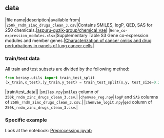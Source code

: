 ## data

|file name|description|available from|
|`250k_rndm_zinc_drugs_clean_3.csv`|Contains SMILES, logP, QED, SAS for 250 chemicals.|[aspuru-guzik-group/chemical_vae](https://github.com/aspuru-guzik-group/chemical_vae/blob/a509dc613c4c9be54d448a34829bab25bcf09a79/models/zinc_properties/250k_rndm_zinc_drugs_clean_3.csv)|
|`Gene_co-expression_modules.xlsx`|Supplementary Table S3 Gene co-expression modules and member genes.|[Characterization of cancer omics and drug perturbations in panels of lung cancer cells](https://doi.org/10.1038/s41598-019-55692-9)|

### train/test data

All train and test subsets are divided by the following method:

```python
from kerasy.utils import train_test_split
(x_train,x_test),(y_train,y_test) = train_test_split(x,y, test_size=0.2, random_state=0)
```

|train/test_data||
|`smiles.npy`|`smiles` column of `250k_rndm_zinc_drugs_clean_3.csv`.|
|`chemvae_reg.npy`|`logP` and `SAS` columns of `250k_rndm_zinc_drugs_clean_3.csv`.|
|`chemvae_logit.npy`|`qed` column of `250k_rndm_zinc_drugs_clean_3.csv`.|


### Specific example

Look at the notebook: [Preprocessing.ipynb](https://nbviewer.jupyter.org/github/iwasakishuto/DeepScreening/blob/master/notebook/Preprocessing.ipynb)

